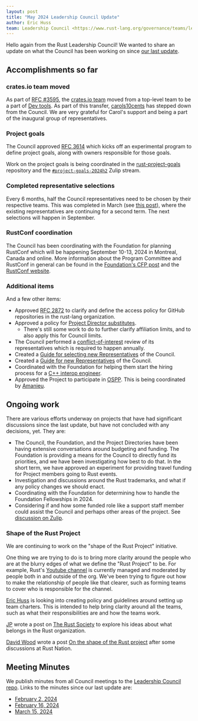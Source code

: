 ```yaml
---
layout: post
title: "May 2024 Leadership Council Update"
author: Eric Huss
team: Leadership Council <https://www.rust-lang.org/governance/teams/leadership-council>
---
```


Hello again from the Rust Leadership Council!
We wanted to share an update on what the Council has been working on since [our last update][update].

[update]: https://blog.rust-lang.org/inside-rust/2024/02/13/leadership-council-update.html

## Accomplishments so far

### crates.io team moved

As part of [RFC #3595](https://rust-lang.github.io/rfcs/3595-move-crates-io-team-under-dev-tools.html), the [crates.io team](https://www.rust-lang.org/governance/teams/dev-tools#team-crates-io) moved from a top-level team to be a part of [Dev tools](https://www.rust-lang.org/governance/teams/dev-tools). As part of this transfer, [carols10cents](https://github.com/carols10cents) has stepped down from the Council. We are very grateful for Carol's support and being a part of the inaugural group of representatives.

### Project goals

The Council approved [RFC 3614](https://rust-lang.github.io/rfcs/3614-project-goals.html) which kicks off an experimental program to define project goals, along with owners responsible for those goals.

Work on the project goals is being coordinated in the [rust-project-goals](https://github.com/rust-lang/rust-project-goals) repository and the [`#project-goals-2024h2`](https://rust-lang.zulipchat.com/#narrow/stream/435869-project-goals-2024h2) Zulip stream.

### Completed representative selections

Every 6 months, half the Council representatives need to be chosen by their respective teams. This was completed in March (see [this post](https://blog.rust-lang.org/inside-rust/2024/04/01/leadership-council-repr-selection.html)), where the existing representatives are continuing for a second term. The next selections will happen in September.

### RustConf coordination

The Council has been coordinating with the Foundation for planning RustConf which will be happening September 10-13, 2024 in Montreal, Canada and online. More information about the Program Committee and RustConf in general can be found in the [Foundation's CFP post](https://foundation.rust-lang.org/news/the-rustconf-2024-call-for-talk-proposals-is-open/) and the [RustConf website](https://rustconf.com/).

### Additional items

And a few other items:

* Approved [RFC 2872](https://rust-lang.github.io/rfcs/2872-github-access-policy.html) to clarify and define the access policy for GitHub repositories in the rust-lang organization.
* Approved a policy for [Project Director substitutes](https://github.com/rust-lang/leadership-council/blob/main/policies/project-directorship/board-meeting-substitutes.md).
    * There's still some work to do to further clarify affiliation limits, and to also apply this for Council limits.
* The Council performed a [conflict-of-interest](https://forge.rust-lang.org/governance/council.html#conflicts-of-interest) review of its representatives which is required to happen annually.
* Created a [Guide for selecting new Representatives](https://github.com/rust-lang/leadership-council/blob/main/guides/representative-selection.md) of the Council.
* Created a [Guide for new Representatives](https://github.com/rust-lang/leadership-council/blob/main/guides/new-representative-guide.md) of the Council.
* Coordinated with the Foundation for helping them start the hiring process for a [C++ interop engineer](https://foundation.rust-lang.org/news/google-contributes-1m-to-rust-foundation-to-support-c-rust-interop-initiative/).
* Approved the Project to participate in [OSPP](https://summer-ospp.ac.cn/help/en/). This is being coordinated by [Amanieu](https://github.com/Amanieu).

## Ongoing work

There are various efforts underway on projects that have had significant discussions since the last update, but have not concluded with any decisions, yet.
They are:

* The Council, the Foundation, and the Project Directories have been having extensive conversations around budgeting and funding. The Foundation is providing a means for the Council to directly fund its priorities, and we have been investigating how best to do that. In the short term, we have approved an experiment for providing travel funding for Project members going to Rust events.
* Investigation and discussions around the Rust trademarks, and what if any policy changes we should enact.
* Coordinating with the Foundation for determining how to handle the Foundation Fellowships in 2024.
* Considering if and how some funded role like a support staff member could assist the Council and perhaps other areas of the project. See [discussion on Zulip](https://rust-lang.zulipchat.com/#narrow/stream/392734-council/topic/Forming.20a.20staff.20team.20.3F).

### Shape of the Rust Project

We are continuing to work on the "shape of the Rust Project" initiative.

One thing we are trying to do is to bring more clarity around the people who are at the blurry edges of what we define the "Rust Project" to be. For example, Rust's [Youtube channel](https://www.youtube.com/@RustVideos) is currently managed and moderated by people both in and outside of the org. We've been trying to figure out how to make the relationship of people like that clearer, such as forming teams to cover who is responsible for the channel.

[Eric Huss](https://github.com/ehuss/) is looking into creating policy and guidelines around setting up team charters. This is intended to help bring clarity around all the teams, such as what their responsibilities are and how the teams work.

[JP](https://github.com/thejpster) wrote a post on [The Rust Society](https://thejpster.org.uk/blog/blog-2024-02-09/) to explore his ideas about what belongs in the Rust organization.

[David Wood](https://github.com/davidtwco) wrote a post [On the shape of the Rust project](https://borrowed.dev/p/on-the-shape-of-the-rust-project) after some discussions at Rust Nation.

## Meeting Minutes

We publish minutes from all Council meetings to the [Leadership Council repo][minutes].
Links to the minutes since our last update are:

* [February 2, 2024](https://github.com/rust-lang/leadership-council/blob/main/minutes/sync-meeting/2024-02-02.md)
* [February 16, 2024](https://github.com/rust-lang/leadership-council/blob/main/minutes/sync-meeting/2024-02-16.md)
* [March 15, 2024](https://github.com/rust-lang/leadership-council/blob/main/minutes/sync-meeting/2024-03-15.md)

[minutes]: https://github.com/rust-lang/leadership-council/tree/main/minutes
